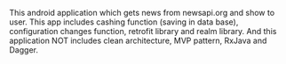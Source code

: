 This android application which gets news from newsapi.org and show to user. 
This app includes cashing function (saving in data base), configuration changes function, 
retrofit library and realm library. And this application NOT includes clean architecture, 
MVP pattern, RxJava and Dagger.
